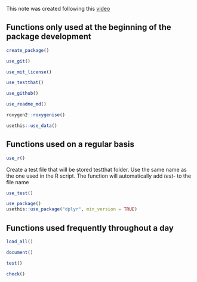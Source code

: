 This note was created following this [video](https://www.youtube.com/watch?v=XjolVT16YNw)


## Functions only used at the beginning of the package development

```r
create_package()
```

```r
use_git()
```

```r
use_mit_license()
```

```r
use_testthat()
```

```r
use_github()
```

```r
use_readme_md()
```

```R
roxygen2::roxygenise()
```

```R
usethis::use_data()
```
## Functions used on a regular basis

```r
use_r()
```

Create a test file that will be stored testthat folder. Use the same name as the one used in the R script. The function will automatically add _test-_ to the file name 

```r
use_test()
```

```r
use_package()
usethis::use_package("dplyr", min_version = TRUE)
```


## Functions used frequently throughout a day 

```r
load_all()
```

```r
document()
```

```r
test()
```

```r
check()
```
